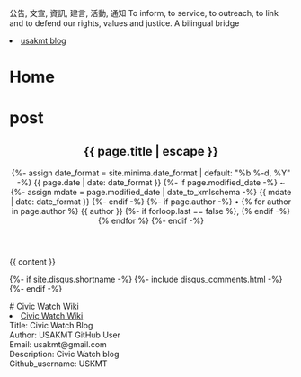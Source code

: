 
公告, 文宣, 資訊, 建言, 活動, 通知 To inform, to service, to outreach, to link and to defend our rights, values and justice. 
A bilingual bridge

<li><a href="http://classic-blog.udn.com/usakmt" > usakmt blog </a></li>

# Home

# post

<article class="post h-entry" itemscope itemtype="http://schema.org/BlogPosting">

<header class="post-header">
<h1 class="post-title p-name" itemprop="name headline">{{ page.title | escape }}</h1>
<p class="post-meta">
{%- assign date_format = site.minima.date_format | default: "%b %-d, %Y" -%}
<time class="dt-published" datetime="{{ page.date | date_to_xmlschema }}" itemprop="datePublished">
{{ page.date | date: date_format }}
</time>
{%- if page.modified_date -%}
~ 
{%- assign mdate = page.modified_date | date_to_xmlschema -%}
<time class="dt-modified" datetime="{{ mdate }}" itemprop="dateModified">
{{ mdate | date: date_format }}
</time>
{%- endif -%}
{%- if page.author -%}
• {% for author in page.author %}
<span itemprop="author" itemscope itemtype="http://schema.org/Person">
<span class="p-author h-card" itemprop="name">{{ author }}</span></span>
{%- if forloop.last == false %}, {% endif -%}
{% endfor %}
{%- endif -%}</p>
</header>

<div class="post-content e-content" itemprop="articleBody">
{{ content }}
</div>

{%- if site.disqus.shortname -%}
{%- include disqus_comments.html -%}
{%- endif -%}

<a class="u-url" href="{{ page.url | relative_url }}" hidden></a>
</article>
# Civic Watch Wiki
<li><a href="https://github.com/uskmt/Civic-Watch/wiki"> Civic Watch Wiki </a></li>




<div class="footer-col-wrapper">
<div>Title: Civic Watch Blog </div>
<div>Author: USAKMT GitHub User</div>
<div>Email: usakmt@gmail.com</div>
<div>Description: Civic Watch blog</div>
<div>Github_username:  USKMT</div> 
<div class="footer-col">

